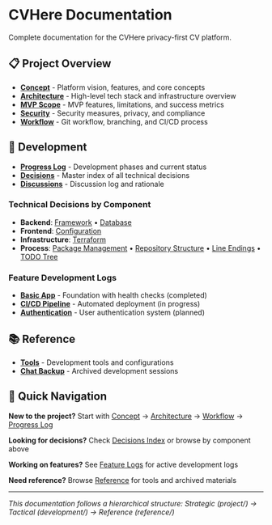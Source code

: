 # CVHere Documentation

Complete documentation for the CVHere privacy-first CV platform.

## 📋 Project Overview

- **[Concept](project/concept.md)** - Platform vision, features, and core concepts
- **[Architecture](project/architecture.md)** - High-level tech stack and infrastructure overview
- **[MVP Scope](project/mvp-scope.md)** - MVP features, limitations, and success metrics
- **[Security](project/security.md)** - Security measures, privacy, and compliance
- **[Workflow](project/workflow.md)** - Git workflow, branching, and CI/CD process

## 🔧 Development

- **[Progress Log](development/progress-log.md)** - Development phases and current status
- **[Decisions](development/decisions/decisions.md)** - Master index of all technical decisions
- **[Discussions](development/decisions/discussions.md)** - Discussion log and rationale

### Technical Decisions by Component

- **Backend**: [Framework](development/decisions/backend/framework.md) • [Database](development/decisions/backend/database.md)
- **Frontend**: [Configuration](development/decisions/frontend/configuration.md)
- **Infrastructure**: [Terraform](development/decisions/infrastructure/terraform.md)
- **Process**: [Package Management](development/decisions/process/package-management.md) • [Repository Structure](development/decisions/process/repository-structure.md) • [Line Endings](development/decisions/process/line-endings.md) • [TODO Tree](development/decisions/process/todo-tree.md)

### Feature Development Logs

- **[Basic App](development/feature-logs/basic-app.md)** - Foundation with health checks (completed)
- **[CI/CD Pipeline](development/feature-logs/ci-cd-pipeline.md)** - Automated deployment (in progress)
- **[Authentication](development/feature-logs/basic-auth.md)** - User authentication system (planned)

## 📚 Reference

- **[Tools](reference/tools/README.md)** - Development tools and configurations
- **[Chat Backup](reference/chat-backup/README.md)** - Archived development sessions

## 🎯 Quick Navigation

**New to the project?** Start with [Concept](project/concept.md) → [Architecture](project/architecture.md) → [Workflow](project/workflow.md) → [Progress Log](development/progress-log.md)

**Looking for decisions?** Check [Decisions Index](development/decisions/decisions.md) or browse by component above

**Working on features?** See [Feature Logs](development/feature-logs/) for active development logs

**Need reference?** Browse [Reference](reference/) for tools and archived materials

---

*This documentation follows a hierarchical structure: Strategic (project/) → Tactical (development/) → Reference (reference/)*